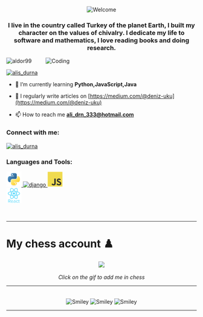 <div align="center">
<img src="https://github.com/fnky/fnky/raw/fnky/img/welcome-fire.gif" alt="Welcome" align="center">
</div>
<h3 align="center">I live in the country called Turkey of the planet Earth, I built my character on the values of
    chivalry. I dedicate my life to software and mathematics, I love reading books and doing research.</h3>
<img align="right" alt="Coding" width="400" src="https://media.giphy.com/media/wQOWdWdmwYnVS/giphy.gif">

<p align="left"> <img src="https://komarev.com/ghpvc/?username=aldor99&label=Profile%20views&color=0e75b6&style=flat"
        alt="aldor99" /> </p>

<p align="left"> <a href="https://twitter.com/alis_durna" target="blank"><img
            src="https://img.shields.io/twitter/follow/alis_durna?logo=twitter&style=for-the-badge"
            alt="alis_durna" /></a> </p>

- 🌱 I’m currently learning **Python,JavaScript,Java**

- 📝 I regularly write articles on [https://medium.com/@deniz-uku](https://medium.com/@deniz-uku)

- 📫 How to reach me **ali_drn_333@hotmail.com**

<h3 align="left">Connect with me:</h3>
<p align="left">
    <a href="https://twitter.com/alis_durna" target="blank"><img align="center"
            src="https://raw.githubusercontent.com/rahuldkjain/github-profile-readme-generator/master/src/images/icons/Social/twitter.svg"
            alt="alis_durna" height="30" width="40" /></a>
    
</p>

<h3 align="left">Languages and Tools:</h3>
<p align="left">

<a href="https://www.python.org" target="_blank" rel="noreferrer"> <img
            src="https://raw.githubusercontent.com/devicons/devicon/master/icons/python/python-original.svg"
            alt="python" width="40" height="40" /> </a>
<a href="https://www.djangoproject.com/" target="_blank"
        rel="noreferrer"> <img src="https://cdn.worldvectorlogo.com/logos/django.svg" alt="django" width="40"
            height="40" /> </a> <a href="https://developer.mozilla.org/en-US/docs/Web/JavaScript"
        target="_blank" rel="noreferrer"> <img
            src="https://raw.githubusercontent.com/devicons/devicon/master/icons/javascript/javascript-original.svg"
            alt="javascript" width="40" height="40" /> </a>  
 <a href="https://reactjs.org/" target="_blank" rel="noreferrer">
<img src="https://raw.githubusercontent.com/devicons/devicon/master/icons/react/react-original-wordmark.svg"
            alt="react" width="40" height="40" /> </a>

</p>
<br>

<hr>
<p></p>
<h1>
  My chess account ♟️
</h1>

<p align="center">
  <a href="https://www.chess.com/member/quantumalis">
    <img src="https://media.giphy.com/media/9POMmQiLkvhRzKFXyT/giphy.gif">
  </a>
</p>

<p align="center">
  <i>Click on the gif to add me in chess</i>
</p>
<hr>
<br>
<div align="center">
<img src="https://github.com/fnky/fnky/raw/fnky/img/smile.gif" alt="Smiley" align="center">
<img src="https://media.giphy.com/media/581RcBdq3cV3i/giphy.gif" alt="Smiley" align="center">
<img src="https://github.com/fnky/fnky/raw/fnky/img/smile.gif" alt="Smiley" align="center">
</div>
<hr>
